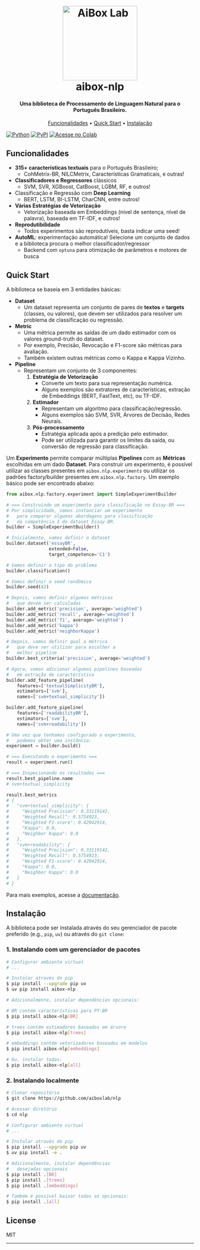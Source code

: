 <h1 align="center">
  <br>
  <a href="https://aiboxlab.org/en/"><img src="https://aiboxlab.org/img/logo-aibox.png" alt="AiBox Lab" width="200"></a>
  <br>
  aibox-nlp
  <br>
</h1>

<h4 align="center">Uma biblioteca de Processamento de Linguagem Natural para o Português Brasileiro.</h4>

<p align="center">
  <a href="#funcionalidades">Funcionalidades</a> •
  <a href="#quick-start">Quick Start</a> •
  <a href="#instalação">Instalação</a>
</p>


[![Python](https://img.shields.io/pypi/pyversions/aibox-nlp.svg)](https://badge.fury.io/py/aibox-nlp)
[![PyPI](https://badge.fury.io/py/aibox-nlp.svg)](https://badge.fury.io/py/aibox-nlp)
[![Acesse no Colab](https://colab.research.google.com/assets/colab-badge.svg)](https://colab.research.google.com/github/aiboxlab/nlp/blob/main/examples/intro.ipynb)

## Funcionalidades

* **315+ características textuais** para o Português Brasileiro;
  * CohMetrix-BR, NILCMetrix, Características Gramaticais, e outras!
* **Classificadores e Regressores** clássicos
  * SVM, SVR, XGBoost, CatBoost, LGBM, RF, e outros!
* Classificação e Regressão com **Deep Learning**
  * BERT, LSTM, BI-LSTM, CharCNN, entre outros!
* **Várias Estratégias de Vetorização**
  * Vetorização baseada em Embeddings (nível de sentença, nível de palavra), baseada em TF-IDF, e outros!
* **Reprodutibilidade**
  * Todos experimentos são reprodutíveis, basta indicar uma seed!
* **AutoML**: experimentação automática! Selecione um conjunto de dados e a biblioteca procura o melhor classificador/regressor
  * Backend com `optuna` para otimização de parâmetros e motores de busca

## Quick Start

A biblioteca se baseia em 3 entidades básicas:

* **Dataset**
  * Um dataset representa um conjunto de pares de **textos** e **targets** (classes, ou valores), que devem ser utilizados para resolver um problema de classificação ou regressão.
* **Metric**
  * Uma métrica permite as saídas de um dado estimador com os valores ground-truth do dataset.
  * Por exemplo, Precisão, Revocação e F1-score são métricas para avaliação.
  * Também existem outras métricas como o Kappa e Kappa Vizinho.
* **Pipeline**
  * Representam um conjunto de 3 componentes:
    1. **Estratégia de Vetorização**
       * Converte um texto para sua representação numérica.
       * Alguns exemplos são extratores de características, extração de Embeddings (BERT, FastText, etc), ou TF-IDF.
    2. **Estimador**
       * Representam um algoritmo para classificação/regressão.
       * Alguns exemplos são SVM, SVR, Árvores de Decisão, Redes Neurais.
    3. **Pós-processamento**
       * Estratégia aplicada após a predição pelo estimador.
       * Pode ser utilizada para garantir os limites da saída, ou conversão de regressão para classificação.

Um **Experimento** permite comparar múltiplas **Pipelines** com as **Métricas** escolhidas em um dado **Dataset**. Para construir um experimento, é possível utilizar as classes presentes em `aibox.nlp.experiments` ou utilizar os padrões factory/builder presentes em `aibox.nlp.factory`. Um exemplo básico pode ser encontrado abaixo:

```python
from aibox.nlp.factory.experiment import SimpleExperimentBuilder

# === Construindo um experimento para classificação no Essay-BR ===
# Por simplicidade, vamos instanciar um experimento
#   para comparar algumas abordagens para classificação
#   da competência 1 do dataset Essay-BR.
builder = SimpleExperimentBuilder()

# Inicialmente, vamos definir o dataset
builder.dataset('essayBR',
                extended=False,
                target_competence='C1')

# Vamos definir o tipo do problema
builder.classification()

# Vamos definir a seed randômica
builder.seed(42)

# Depois, vamos definir algumas métricas
#   que devem ser calculadas
builder.add_metric('precision', average='weighted')
builder.add_metric('recall', average='weighted')
builder.add_metric('f1', average='weighted')
builder.add_metric('kappa')
builder.add_metric('neighborKappa')

# Depois, vamos definir qual a métrica
#   que deve ser utilizar para escolher a
#   melhor pipeline
builder.best_criteria('precision', average='weighted')

# Agora, vamos adicionar algumas pipelines baseadas
#   em extração de característica
builder.add_feature_pipeline(
    features=['textualSimplicityBR'],
    estimators=['svm'],
    names=['svm+textual_simplicity'])

builder.add_feature_pipeline(
    features=['readabilityBR'],
    estimators=['svm'],
    names=['svm+readability'])

# Uma vez que tenhamos configurado o experimento,
#   podemos obter uma instância:
experiment = builder.build()

# === Executando o experimento ===
result = experiment.run()

# === Inspecionando os resultados ===
result.best_pipeline.name
# svm+textual_simplicity

result.best_metrics
# {
#   "svm+textual_simplicity": {
#     "Weighted Precision": 0.33119142,
#     "Weighted Recall": 0.5754923,
#     "Weighted F1-score": 0.42042914,
#     "Kappa": 0.0,
#     "Neighbor Kappa": 0.0
#   },
#   "svm+readability": {
#     "Weighted Precision": 0.33119142,
#     "Weighted Recall": 0.5754923,
#     "Weighted F1-score": 0.42042914,
#     "Kappa": 0.0,
#     "Neighbor Kappa": 0.0
#   }
# }
```

Para mais exemplos, acesse a [documentação](examples).


## Instalação

A biblioteca pode ser instalada através do seu gerenciador de pacote preferido (e.g., `pip`, `uv`) ou através do `git clone`:

### 1. Instalando com um gerenciador de pacotes

```bash
# Configurar ambiente virtual
# ...

# Instalar através do pip
$ pip install --upgrade pip uv
$ uv pip install aibox-nlp

# Adicionalmente, instalar dependências opcionais:

# BR contém características para PT-BR
$ pip install aibox-nlp[BR]

# trees contém estimadores baseados em árvore
$ pip install aibox-nlp[trees]

# embeddings contém vetorizadores baseados em modelos
$ pip install aibox-nlp[embeddings]

# Ou, instalar todas:
$ pip install aibox-nlp[all]
```

### 2. Instalando localmente

```bash
# Clonar repositório
$ git clone https://github.com/aiboxlab/nlp

# Acessar diretório
$ cd nlp

# Configurar ambiente virtual
# ...

# Instalar através do pip
$ pip install --upgrade pip uv
$ uv pip install -e .

# Adicionalmente, instalar dependências
#   desejadas opcionais
$ pip install .[BR]
$ pip install .[trees]
$ pip install .[embeddings]

# Também é possível baixar todas as opcionais:
$ pip install .[all]
```

## License

MIT

---
